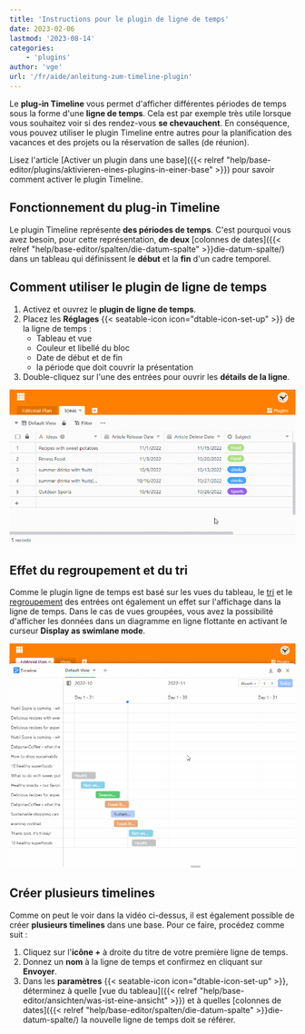 ```yaml
---
title: 'Instructions pour le plugin de ligne de temps'
date: 2023-02-06
lastmod: '2023-08-14'
categories:
    - 'plugins'
author: 'vge'
url: '/fr/aide/anleitung-zum-timeline-plugin'
---
```


Le **plug-in Timeline** vous permet d'afficher différentes périodes de temps sous la forme d'une **ligne de temps**. Cela est par exemple très utile lorsque vous souhaitez voir si des rendez-vous **se chevauchent**. En conséquence, vous pouvez utiliser le plugin Timeline entre autres pour la planification des vacances et des projets ou la réservation de salles (de réunion).

Lisez l'article [Activer un plugin dans une base]({{< relref "help/base-editor/plugins/aktivieren-eines-plugins-in-einer-base" >}}) pour savoir comment activer le plugin Timeline.

## Fonctionnement du plug-in Timeline

Le plugin Timeline représente **des périodes de temps**. C'est pourquoi vous avez besoin, pour cette représentation, **de deux** [colonnes de dates]({{< relref "help/base-editor/spalten/die-datum-spalte" >}}die-datum-spalte/) dans un tableau qui définissent le **début** et la **fin** d'un cadre temporel.

## Comment utiliser le plugin de ligne de temps

1. Activez et ouvrez le **plugin de ligne de temps**.
2. Placez les **Réglages** {{< seatable-icon icon="dtable-icon-set-up" >}} de la ligne de temps :
    - Tableau et vue
    - Couleur et libellé du bloc
    - Date de début et de fin
    - la période que doit couvrir la présentation
3. Double-cliquez sur l'une des entrées pour ouvrir les **détails de la ligne**.

![](images/timeline-plugin.gif)

## Effet du regroupement et du tri

Comme le plugin ligne de temps est basé sur les vues du tableau, le [tri](https://seatable.io/fr/docs/ansichtsoptionen/sortieren-von-eintraegen-in-einer-ansicht/) et le [regroupement](https://seatable.io/fr/docs/grundlagen-von-ansichten/ansichten-in-ordnern-gruppieren/) des entrées ont également un effet sur l'affichage dans la ligne de temps. Dans le cas de vues groupées, vous avez la possibilité d'afficher les données dans un diagramme en ligne flottante en activant le curseur **Display as swimlane mode**.

![Plugin de ligne de temps Regroupement](images/timeline-plugingroup-3.gif)

## Créer plusieurs timelines

Comme on peut le voir dans la vidéo ci-dessus, il est également possible de créer **plusieurs timelines** dans une base. Pour ce faire, procédez comme suit :

1. Cliquez sur l'**icône +** à droite du titre de votre première ligne de temps.
2. Donnez un **nom** à la ligne de temps et confirmez en cliquant sur **Envoyer**.
3. Dans les **paramètres** {{< seatable-icon icon="dtable-icon-set-up" >}}, déterminez à quelle [vue du tableau]({{< relref "help/base-editor/ansichten/was-ist-eine-ansicht" >}}) et à quelles [colonnes de dates]({{< relref "help/base-editor/spalten/die-datum-spalte" >}}die-datum-spalte/) la nouvelle ligne de temps doit se référer.
